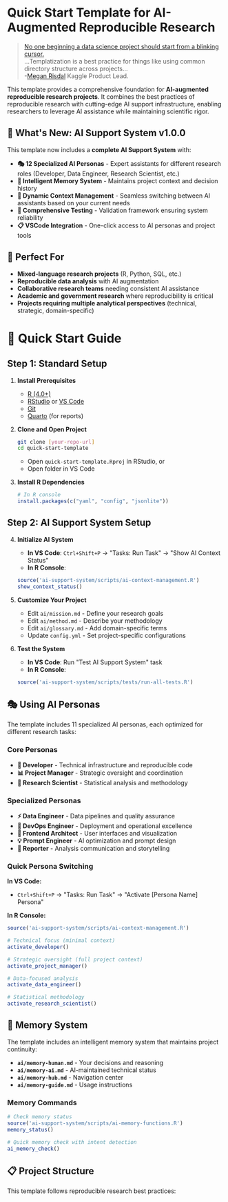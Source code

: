 # Quick Start Template for AI-Augmented Reproducible Research

> [No one beginning a data science project should start from a blinking cursor.](https://towardsdatascience.com/better-collaborative-data-science-d2006b9c0d39) <br/>...Templatization is a best practice for things like using common directory structure across projects...<br/> -[Megan Risdal](https://towardsdatascience.com/@meganrisdal) Kaggle Product Lead.

This template provides a comprehensive foundation for **AI-augmented reproducible research projects**. It combines the best practices of reproducible research with cutting-edge AI support infrastructure, enabling researchers to leverage AI assistance while maintaining scientific rigor.

## 🚀 **What's New: AI Support System v1.0.0**

This template now includes a **complete AI Support System** with:

- **🎭 12 Specialized AI Personas** - Expert assistants for different research roles (Developer, Data Engineer, Research Scientist, etc.)
- **🧠 Intelligent Memory System** - Maintains project context and decision history
- **🔄 Dynamic Context Management** - Seamless switching between AI assistants based on your current needs
- **🧪 Comprehensive Testing** - Validation framework ensuring system reliability
- **📋 VSCode Integration** - One-click access to AI personas and project tools

## 🎯 **Perfect For**

- **Mixed-language research projects** (R, Python, SQL, etc.)
- **Reproducible data analysis** with AI augmentation
- **Collaborative research teams** needing consistent AI assistance
- **Academic and government research** where reproducibility is critical
- **Projects requiring multiple analytical perspectives** (technical, strategic, domain-specific)

# 🚀 Quick Start Guide

## Step 1: Standard Setup

1. **Install Prerequisites**
   - [R (4.0+)](https://cran.r-project.org/)
   - [RStudio](https://rstudio.com/products/rstudio/) or [VS Code](https://code.visualstudio.com/)
   - [Git](https://git-scm.com/)
   - [Quarto](https://quarto.org/) (for reports)

2. **Clone and Open Project**
   ```bash
   git clone [your-repo-url]
   cd quick-start-template
   ```
   - Open `quick-start-template.Rproj` in RStudio, or
   - Open folder in VS Code

3. **Install R Dependencies**
   ```r
   # In R console
   install.packages(c("yaml", "config", "jsonlite"))
   ```

## Step 2: AI Support System Setup

4. **Initialize AI System**
   - **In VS Code**: `Ctrl+Shift+P` → "Tasks: Run Task" → "Show AI Context Status"
   - **In R Console**: 
   ```r
   source('ai-support-system/scripts/ai-context-management.R')
   show_context_status()
   ```

5. **Customize Your Project**
   - Edit `ai/mission.md` - Define your research goals
   - Edit `ai/method.md` - Describe your methodology  
   - Edit `ai/glossary.md` - Add domain-specific terms
   - Update `config.yml` - Set project-specific configurations

6. **Test the System**
   - **In VS Code**: Run "Test AI Support System" task
   - **In R Console**: 
   ```r
   source('ai-support-system/scripts/tests/run-all-tests.R')
   ```

## 🎭 Using AI Personas

The template includes 11 specialized AI personas, each optimized for different research tasks:

### **Core Personas**
- **🔧 Developer** - Technical infrastructure and reproducible code
- **📊 Project Manager** - Strategic oversight and coordination
- **🔬 Research Scientist** - Statistical analysis and methodology

### **Specialized Personas**  
- **⚡ Data Engineer** - Data pipelines and quality assurance
- **🚀 DevOps Engineer** - Deployment and operational excellence
- **🎨 Frontend Architect** - User interfaces and visualization
- **💡 Prompt Engineer** - AI optimization and prompt design
- **📝 Reporter** - Analysis communication and storytelling

### **Quick Persona Switching**

**In VS Code:**
- `Ctrl+Shift+P` → "Tasks: Run Task" → "Activate [Persona Name] Persona"

**In R Console:**
```r
source('ai-support-system/scripts/ai-context-management.R')

# Technical focus (minimal context)
activate_developer()

# Strategic oversight (full project context)  
activate_project_manager()

# Data-focused analysis
activate_data_engineer()

# Statistical methodology
activate_research_scientist()
```

## 🧠 Memory System

The template includes an intelligent memory system that maintains project continuity:

- **`ai/memory-human.md`** - Your decisions and reasoning
- **`ai/memory-ai.md`** - AI-maintained technical status  
- **`ai/memory-hub.md`** - Navigation center
- **`ai/memory-guide.md`** - Usage instructions

### **Memory Commands**
```r
# Check memory status
source('ai-support-system/scripts/ai-memory-functions.R')
memory_status()

# Quick memory check with intent detection
ai_memory_check()
```

## 📋 Project Structure

This template follows reproducible research best practices:

